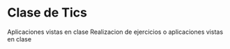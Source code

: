 # Clase de Tics
Aplicaciones vistas en clase
Realizacion de ejercicios o aplicaciones vistas en clase
